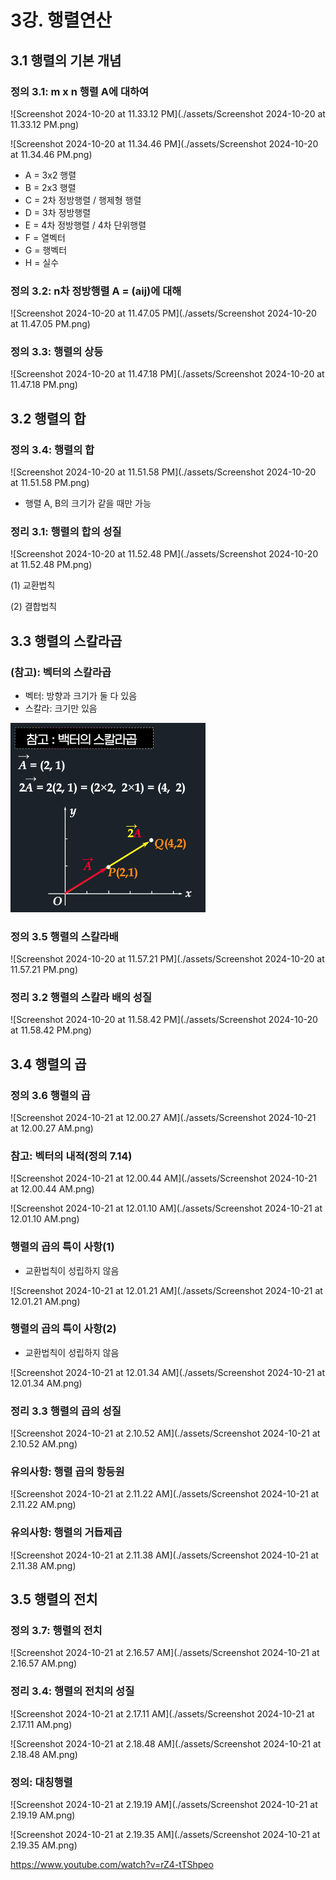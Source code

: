 # 3강. 행렬연산

## 3.1 행렬의 기본 개념

### 정의 3.1: m x n 행렬 A에 대하여

![Screenshot 2024-10-20 at 11.33.12 PM](./assets/Screenshot 2024-10-20 at 11.33.12 PM.png)

![Screenshot 2024-10-20 at 11.34.46 PM](./assets/Screenshot 2024-10-20 at 11.34.46 PM.png)

- A = 3x2 행렬
- B = 2x3 행렬
- C = 2차 정방행렬 / 행제형 행렬
- D = 3차 정방행렬
- E = 4차 정방행렬 / 4차 단위행렬
- F = 열벡터
- G = 행벡터
- H = 실수



### 정의 3.2: n차 정방행렬 A = (aij)에 대해

![Screenshot 2024-10-20 at 11.47.05 PM](./assets/Screenshot 2024-10-20 at 11.47.05 PM.png)



### 정의 3.3: 행렬의 상등

![Screenshot 2024-10-20 at 11.47.18 PM](./assets/Screenshot 2024-10-20 at 11.47.18 PM.png)



## 3.2 행렬의 합

### 정의 3.4: 행렬의 합

![Screenshot 2024-10-20 at 11.51.58 PM](./assets/Screenshot 2024-10-20 at 11.51.58 PM.png)

- 행렬 A, B의 크기가 같을 때만 가능



### 정리 3.1: 행렬의 합의 성질

![Screenshot 2024-10-20 at 11.52.48 PM](./assets/Screenshot 2024-10-20 at 11.52.48 PM.png)

(1) 교환법칙

(2) 결합법칙





## 3.3 행렬의 스칼라곱

### (참고): 벡터의 스칼라곱

- 벡터: 방향과 크기가 둘 다 있음
- 스칼라: 크기만 있음

<img src="./assets/Screenshot 2024-10-20 at 11.55.53 PM.png" alt="Screenshot 2024-10-20 at 11.55.53 PM" style="zoom:50%;" />



### 정의 3.5 행렬의 스칼라배

![Screenshot 2024-10-20 at 11.57.21 PM](./assets/Screenshot 2024-10-20 at 11.57.21 PM.png)



### 정리 3.2 행렬의 스칼라 배의 성질

![Screenshot 2024-10-20 at 11.58.42 PM](./assets/Screenshot 2024-10-20 at 11.58.42 PM.png)





## 3.4 행렬의 곱

### 정의 3.6 행렬의 곱

![Screenshot 2024-10-21 at 12.00.27 AM](./assets/Screenshot 2024-10-21 at 12.00.27 AM.png)



### 참고: 벡터의 내적(정의 7.14)

![Screenshot 2024-10-21 at 12.00.44 AM](./assets/Screenshot 2024-10-21 at 12.00.44 AM.png)

![Screenshot 2024-10-21 at 12.01.10 AM](./assets/Screenshot 2024-10-21 at 12.01.10 AM.png)



### 행렬의 곱의 특이 사항(1)

- 교환법칙이 성립하지 않음 

![Screenshot 2024-10-21 at 12.01.21 AM](./assets/Screenshot 2024-10-21 at 12.01.21 AM.png)

### 행렬의 곱의 특이 사항(2)

- 교환법칙이 성립하지 않음 

![Screenshot 2024-10-21 at 12.01.34 AM](./assets/Screenshot 2024-10-21 at 12.01.34 AM.png)



### 정리 3.3 행렬의 곱의 성질

![Screenshot 2024-10-21 at 2.10.52 AM](./assets/Screenshot 2024-10-21 at 2.10.52 AM.png)

### 유의사항: 행렬 곱의 항등원

![Screenshot 2024-10-21 at 2.11.22 AM](./assets/Screenshot 2024-10-21 at 2.11.22 AM.png)

### 유의사항: 행렬의 거듭제곱

![Screenshot 2024-10-21 at 2.11.38 AM](./assets/Screenshot 2024-10-21 at 2.11.38 AM.png)



## 3.5 행렬의 전치

### 정의 3.7: 행렬의 전치

![Screenshot 2024-10-21 at 2.16.57 AM](./assets/Screenshot 2024-10-21 at 2.16.57 AM.png)



### 정리 3.4: 행렬의 전치의 성질

![Screenshot 2024-10-21 at 2.17.11 AM](./assets/Screenshot 2024-10-21 at 2.17.11 AM.png)

![Screenshot 2024-10-21 at 2.18.48 AM](./assets/Screenshot 2024-10-21 at 2.18.48 AM.png)



### 정의: 대칭행렬

![Screenshot 2024-10-21 at 2.19.19 AM](./assets/Screenshot 2024-10-21 at 2.19.19 AM.png)

![Screenshot 2024-10-21 at 2.19.35 AM](./assets/Screenshot 2024-10-21 at 2.19.35 AM.png)





https://www.youtube.com/watch?v=rZ4-tTShpeo